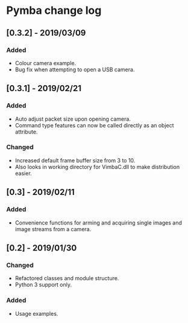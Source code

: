 # Pymba change log

## [0.3.2] - 2019/03/09
### Added
- Colour camera example.
- Bug fix when attempting to open a USB camera.

## [0.3.1] - 2019/02/21
### Added
- Auto adjust packet size upon opening camera.
- Command type features can now be called directly as an object attribute.
### Changed
- Increased default frame buffer size from 3 to 10.
- Also looks in working directory for VimbaC.dll to make distribution easier.

## [0.3] - 2019/02/11
### Added
- Convenience functions for arming and acquiring single images and image streams from a camera.

## [0.2] - 2019/01/30
### Changed
- Refactored classes and module structure.
- Python 3 support only.
### Added
- Usage examples.
